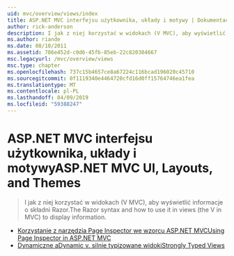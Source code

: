 ```yaml
---
uid: mvc/overview/views/index
title: ASP.NET MVC interfejsu użytkownika, układy i motywy | Dokumentacja firmy Microsoft
author: rick-anderson
description: I jak z niej korzystać w widokach (V MVC), aby wyświetlić informacje o składni Razor.
ms.author: riande
ms.date: 08/10/2011
ms.assetid: 786e452d-c0d6-45fb-85eb-22c820304667
msc.legacyurl: /mvc/overview/views
msc.type: chapter
ms.openlocfilehash: 737c15b4657ce8a67224c116bcad196020c45710
ms.sourcegitcommit: 0f1119340e4464720cfd16d0ff15764746ea1fea
ms.translationtype: MT
ms.contentlocale: pl-PL
ms.lasthandoff: 04/09/2019
ms.locfileid: "59388247"
---
```

# <a name="aspnet-mvc-ui-layouts-and-themes"></a><span data-ttu-id="8a5c0-103">ASP.NET MVC interfejsu użytkownika, układy i motywy</span><span class="sxs-lookup"><span data-stu-id="8a5c0-103">ASP.NET MVC UI, Layouts, and Themes</span></span>

> <span data-ttu-id="8a5c0-104">I jak z niej korzystać w widokach (V MVC), aby wyświetlić informacje o składni Razor.</span><span class="sxs-lookup"><span data-stu-id="8a5c0-104">The Razor syntax and how to use it in views (the V in MVC) to display information.</span></span>


- [<span data-ttu-id="8a5c0-105">Korzystanie z narzędzia Page Inspector we wzorcu ASP.NET MVC</span><span class="sxs-lookup"><span data-stu-id="8a5c0-105">Using Page Inspector in ASP.NET MVC</span></span>](using-page-inspector-in-aspnet-mvc.md)
- [<span data-ttu-id="8a5c0-106">Dynamiczne a</span><span class="sxs-lookup"><span data-stu-id="8a5c0-106">Dynamic v.</span></span> <span data-ttu-id="8a5c0-107">silnie typizowane widoki</span><span class="sxs-lookup"><span data-stu-id="8a5c0-107">Strongly Typed Views</span></span>](dynamic-v-strongly-typed-views.md)
